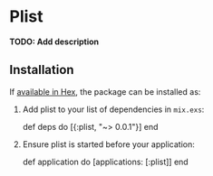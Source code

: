 # Plist

**TODO: Add description**

## Installation

If [available in Hex](https://hex.pm/docs/publish), the package can be installed as:

  1. Add plist to your list of dependencies in `mix.exs`:

        def deps do
          [{:plist, "~> 0.0.1"}]
        end

  2. Ensure plist is started before your application:

        def application do
          [applications: [:plist]]
        end
